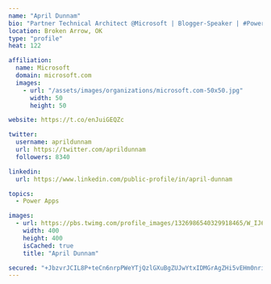 ```yaml
---
name: "April Dunnam"
bio: "Partner Technical Architect @Microsoft | Blogger-Speaker | #PowerApps, #PowerAutomate, #Office365, #SharePoint | #WIT | #Karaoke Queen"
location: Broken Arrow, OK
type: "profile"
heat: 122

affiliation:
  name: Microsoft
  domain: microsoft.com
  images:
    - url: "/assets/images/organizations/microsoft.com-50x50.jpg"
      width: 50
      height: 50

website: https://t.co/enJuiGEQZc

twitter:
  username: aprildunnam
  url: https://twitter.com/aprildunnam
  followers: 8340

linkedin:
  url: https://www.linkedin.com/public-profile/in/april-dunnam

topics:
  - Power Apps

images:
  - url: https://pbs.twimg.com/profile_images/1326986540329918465/W_IJ6Ih2_400x400.jpg
    width: 400
    height: 400
    isCached: true
    title: "April Dunnam"

secured: "+JbzvrJCIL8P+teCn6nrpPWeYTjQzlGXuBgZUJwYtxIDMGrAgZHi5vEHm0nri7nWZi/7JS8hVHXZn4dEfeQ15DU2s/1saBcq65tD0wtw2VUlrEdVp2zkg4vJd5mumcQd3oFqQrs19djJojfE6lpOdK4mYafJXIJpxcCxbErIE+TNtorW+Ob8i6DMAMta8WegUo/bp6K6y+KeDABSqkFEwbciSxT5oo8sEZbjWD0BqepWM9uKu2y8Jtj4E67pB7Tst/NEQKUDt6RtAkSmOLMu63IWdXhldUxZBlPbAl+lmjUvGKPf0ZOH1u0k/vTj2CCc7cNFn18yZZoOlxYNfQkkIr71Y2BN5YHwZ54va7fydS9/LooRaPj/q3Pgd+q4s0l1WH7ZKvwt4qCHhzU04s5Su24cF6ow5O7zM/INXMJvLAU=;b3ARmRx+O7gmq3pV8d/8Pw=="
---
```


